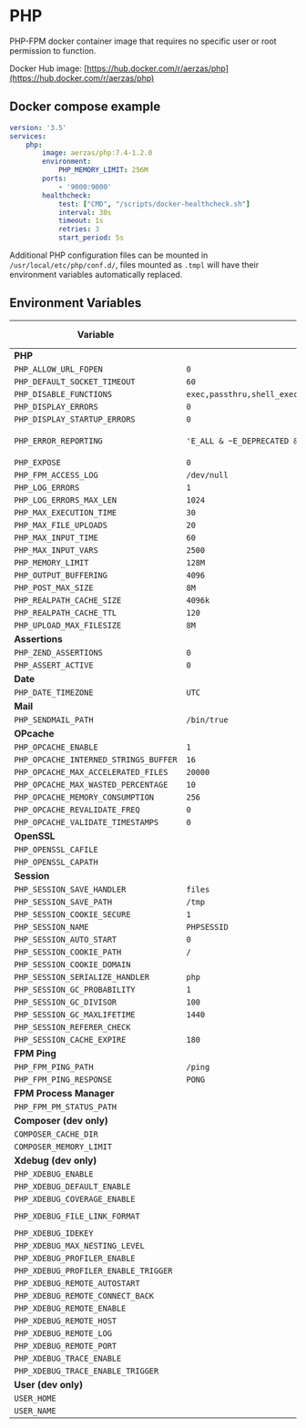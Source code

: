 # PHP

PHP-FPM docker container image that requires no specific user or root permission to function.

Docker Hub image: [https://hub.docker.com/r/aerzas/php](https://hub.docker.com/r/aerzas/php)

## Docker compose example

```yaml
version: '3.5'
services:
    php:
        image: aerzas/php:7.4-1.2.0
        environment:
            PHP_MEMORY_LIMIT: 256M
        ports:
            - '9000:9000'
        healthcheck:
            test: ["CMD", "/scripts/docker-healthcheck.sh"]
            interval: 30s
            timeout: 1s
            retries: 3
            start_period: 5s
```

Additional PHP configuration files can be mounted in `/usr/local/etc/php/conf.d/`, files mounted as `.tmpl` will have
their environment variables automatically replaced.

## Environment Variables

| Variable | Default value (base)  | Default value (dev)
| --- | --- | ---
| **PHP**
| `PHP_ALLOW_URL_FOPEN` | `0` | `1`
| `PHP_DEFAULT_SOCKET_TIMEOUT` | `60` | `60`
| `PHP_DISABLE_FUNCTIONS` | `exec,passthru,shell_exec,system,proc_open,popen,parse_ini_file,show_source`
| `PHP_DISPLAY_ERRORS` | `0` | `0`
| `PHP_DISPLAY_STARTUP_ERRORS` | `0` | `0`
| `PHP_ERROR_REPORTING` | `'E_ALL & ~E_DEPRECATED & ~E_STRICT'` | `'E_ALL & ~E_DEPRECATED & ~E_STRICT'`
| `PHP_EXPOSE` | `0` | `0`
| `PHP_FPM_ACCESS_LOG` | `/dev/null` | `/dev/null`
| `PHP_LOG_ERRORS` | `1` | `1`
| `PHP_LOG_ERRORS_MAX_LEN` | `1024` | `1024`
| `PHP_MAX_EXECUTION_TIME` | `30` | `30`
| `PHP_MAX_FILE_UPLOADS` | `20` | `20`
| `PHP_MAX_INPUT_TIME` | `60` | `60`
| `PHP_MAX_INPUT_VARS` | `2500` | `2500`
| `PHP_MEMORY_LIMIT` | `128M` | `128M`
| `PHP_OUTPUT_BUFFERING` | `4096` | `4096`
| `PHP_POST_MAX_SIZE` | `8M` | `8M`
| `PHP_REALPATH_CACHE_SIZE` | `4096k` | `4096k`
| `PHP_REALPATH_CACHE_TTL` | `120` | `120`
| `PHP_UPLOAD_MAX_FILESIZE` | `8M` | `8M`
| **Assertions**
| `PHP_ZEND_ASSERTIONS` | `0` | `0`
| `PHP_ASSERT_ACTIVE` | `0` | `0`
| **Date**
| `PHP_DATE_TIMEZONE` | `UTC` | `UTC`
| **Mail**
| `PHP_SENDMAIL_PATH` | `/bin/true` | `/bin/true`
| **OPcache**
| `PHP_OPCACHE_ENABLE` | `1` | `1`
| `PHP_OPCACHE_INTERNED_STRINGS_BUFFER` | `16` | `16`
| `PHP_OPCACHE_MAX_ACCELERATED_FILES` | `20000` | `20000`
| `PHP_OPCACHE_MAX_WASTED_PERCENTAGE` | `10` | `10`
| `PHP_OPCACHE_MEMORY_CONSUMPTION` | `256` | `256`
| `PHP_OPCACHE_REVALIDATE_FREQ` | `0` | `0`
| `PHP_OPCACHE_VALIDATE_TIMESTAMPS` | `0` | `1`
| **OpenSSL**
| `PHP_OPENSSL_CAFILE` |
| `PHP_OPENSSL_CAPATH` |
| **Session**
| `PHP_SESSION_SAVE_HANDLER` | `files` | `files`
| `PHP_SESSION_SAVE_PATH` | `/tmp` | `/tmp`
| `PHP_SESSION_COOKIE_SECURE` | `1` | `1`
| `PHP_SESSION_NAME` | `PHPSESSID` | `PHPSESSID`
| `PHP_SESSION_AUTO_START` | `0` | `0`
| `PHP_SESSION_COOKIE_PATH` | `/` | `/`
| `PHP_SESSION_COOKIE_DOMAIN` |
| `PHP_SESSION_SERIALIZE_HANDLER` | `php` | `php`
| `PHP_SESSION_GC_PROBABILITY` | `1` | `1`
| `PHP_SESSION_GC_DIVISOR` | `100` | `100`
| `PHP_SESSION_GC_MAXLIFETIME` | `1440` | `1440`
| `PHP_SESSION_REFERER_CHECK` |
| `PHP_SESSION_CACHE_EXPIRE` | `180` | `180`
| **FPM Ping**
| `PHP_FPM_PING_PATH` | `/ping` | `/ping`
| `PHP_FPM_PING_RESPONSE` | `PONG` | `PONG`
| **FPM Process Manager**
| `PHP_FPM_PM_STATUS_PATH` |
| **Composer (dev only)**
| `COMPOSER_CACHE_DIR` | | `/tmp`
| `COMPOSER_MEMORY_LIMIT` | | `256M`
| **Xdebug (dev only)**
| `PHP_XDEBUG_ENABLE` | | `0`
| `PHP_XDEBUG_DEFAULT_ENABLE` | | `1`
| `PHP_XDEBUG_COVERAGE_ENABLE` | | `0`
| `PHP_XDEBUG_FILE_LINK_FORMAT` | | `"phpstorm://open?file=%f&line=%l"`
| `PHP_XDEBUG_IDEKEY` | | `PHPSTORM`
| `PHP_XDEBUG_MAX_NESTING_LEVEL` | | `256`
| `PHP_XDEBUG_PROFILER_ENABLE` | | `0`
| `PHP_XDEBUG_PROFILER_ENABLE_TRIGGER` | | `1`
| `PHP_XDEBUG_REMOTE_AUTOSTART` | | `0`
| `PHP_XDEBUG_REMOTE_CONNECT_BACK` | | `1`
| `PHP_XDEBUG_REMOTE_ENABLE` | | `1`
| `PHP_XDEBUG_REMOTE_HOST` | | `localhost`
| `PHP_XDEBUG_REMOTE_LOG` | | `0`
| `PHP_XDEBUG_REMOTE_PORT` | | `9000`
| `PHP_XDEBUG_TRACE_ENABLE` | | `0`
| `PHP_XDEBUG_TRACE_ENABLE_TRIGGER` | | `1`
| **User (dev only)**
| `USER_HOME` | | `/tmp`
| `USER_NAME` | | `docker`

